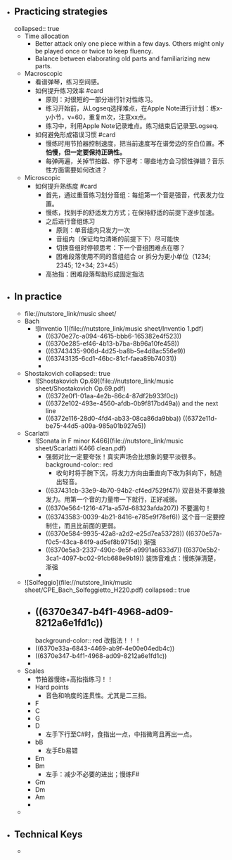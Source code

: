 - ## Practicing strategies
  collapsed:: true
	- Time allocation
		- Better attack only one piece within a few days. Others might only be played once or twice to keep fluency.
		- Balance between elaborating old parts and familiarizing new parts.
	- Macroscopic
		- 看谱弹琴，练习空间感。
		- 如何提升练习效率 #card
			- 原则：对很短的一部分进行针对性练习。
			- 练习开始前，从Logseq选择难点，在Apple Note进行计划：练x-y小节，v=60，重复m次，注意xx点。
			- 练习中，利用Apple Note记录难点。练习结束后记录至Logseq.
		- 如何避免形成错误习惯 #card
			- 慢练时用节拍器控制速度，把当前速度写在谱旁边的空白位置。**不怕慢，但一定要保持正确性。**
			- 每弹两遍，关掉节拍器、停下思考：哪些地方会习惯性弹错？音乐性方面需要如何改进？
	- Microscopic
		- 如何提升熟练度 #card
			- 首先，通过重音练习划分音组：每组第一个音是强音，代表发力位置。
			- 慢练，找到手的舒适发力方式；在保持舒适的前提下逐步加速。
			- 之后进行音组练习
				- 原则：单音组内只发力一次
				- 音组内（保证均匀清晰的前提下下）尽可能快
				- 切换音组时停顿思考：下一个音组困难点在哪？
				- 困难段落使用不同的音组组合 or 拆分为更小单位（1234; 2345; 12+34; 23+45）
			- 高抬指：困难段落帮助形成固定指法
- ## In practice
	- file://nutstore_link/music sheet/
	- Bach
		- ![Inventio 1](file://nutstore_link/music sheet/Inventio 1.pdf)
			- ((6370e27c-a094-4615-bbb6-165382e4f523))
			- ((6370e285-ef46-4b13-b7ba-8b96a10fe458))
			- ((63743435-906d-4d25-ba8b-5e4d8ac556e9))
			- ((63743135-6cd1-46bc-81cf-faea89b74031))
			-
	- Shostakovich
	  collapsed:: true
		- ![Shostakovich Op.69](file://nutstore_link/music sheet/Shostakovich Op.69.pdf)
			- ((6372e0f1-01aa-4e2b-86c4-87df2b933f0c))
			- ((6372e102-493e-4560-afdb-0b9f817bd49a)) and the next line
			- ((6372e116-28d0-4fd4-ab33-08ca86da9bba))
			  ((6372e11d-be75-44d5-a09a-985a01b927e5))
	- Scarlatti
		- ![Sonata in F minor K466](file://nutstore_link/music sheet/Scarlatti K466 clean.pdf)
			- 强弱对比一定要夸张！真实声场会比想象的要平淡很多。
			  background-color:: red
				- 收句时将手腕下沉，将发力方向由垂直向下改为斜向下，制造出轻音。
			- ((637431cb-33e9-4b70-94b2-cf4ed7529f47))
			  双音处不要单独发力。用第一个音的力量带一下就行，正好减弱。
			- ((6370e564-1216-471a-a57d-68323afda207))
			  不要漏句！
			- ((63743583-0039-4b21-8416-e785e9f78ef6))
			  这个音一定要控制住，而且比前面的更弱。
			- ((6370e584-9935-42a8-a2d2-e25d7ea53728))
			  ((6370e57a-f0c5-43ca-84f9-ad5ef8b9715d))
			  渐强
			- ((6370e5a3-2337-490c-9e5f-a9991a6633d7))
			  ((6370e5b2-3ca1-4097-bc02-91cb688e9b19))
			  装饰音难点：慢练弹清楚，渐强
			-
	- ![Solfeggio](file://nutstore_link/music sheet/CPE_Bach_Solfeggietto_H220.pdf)
	  collapsed:: true
		- ## ((6370e347-b4f1-4968-ad09-8212a6e1fd1c))
		  background-color:: red
		  改指法！！！
		- ((6370e33a-6843-4469-ab9f-4e00e04edb4c))
		- ((6370e347-b4f1-4968-ad09-8212a6e1fd1c))
		-
	- Scales
		- 节拍器慢练+高抬指练习！！
		- Hard points
			- 音色和响度的连贯性。尤其是二三指。
		- F
		- C
		- G
		- D
			- 左手下行至C#时，食指出一点，中指微弯且再出一点。
		- bB
			- 左手Eb易错
		- Em
		- Bm
			- 左手：减少不必要的进出；慢练F#
		- Gm
		- Dm
		- Am
		-
	-
- ## Technical Keys
	-